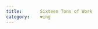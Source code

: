 ```yaml
---
title:       Sixteen Tons of Work
category:    ❤ing
---
```


<div class="large embed" data-url="http://www.youtube.com/watch?v=f0kCMNGU3-w">

</div>
